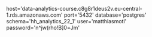 host='data-analytics-course.c8g8r1deus2v.eu-central-1.rds.amazonaws.com'
port='5432'
database='postgres'
schema='hh_analytics_22_1'
user='matthiasmotl'
password='n^jw(rho!B]0=Jm'